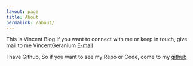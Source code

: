 ```yaml
---
layout: page
title: About
permalink: /about/
---
```


This is Vincent Blog
If you want to connect with me or keep in touch, give mail to me
VincentGeranium [E-mail][mail-address]

I have Github, So if you want to see my Repo or Code, come to my [github][git-hub]

[mail-address]: kwangjun3952@gmail.com
[git-hub]: https://github.com/VincentGeranium
